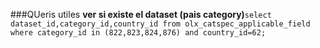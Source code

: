 


###QUeris utiles
**ver si existe el dataset (pais category)**`select dataset_id,category_id,country_id from olx_catspec_applicable_field where category_id in (822,823,824,876) and country_id=62;`
